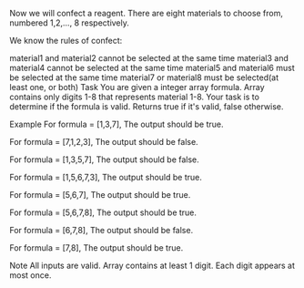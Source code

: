 Now we will confect a reagent. There are eight materials to choose from, numbered 1,2,..., 8 respectively.

We know the rules of confect:

material1 and material2 cannot be selected at the same time
material3 and material4 cannot be selected at the same time
material5 and material6 must be selected at the same time
material7 or  material8 must be selected(at least one, or both)
Task
You are given a integer array formula. Array contains only digits 1-8 that represents material 1-8. Your task is to determine if the formula is valid. Returns true if it's valid, false otherwise.

Example
For formula = [1,3,7], The output should be true.

For formula = [7,1,2,3], The output should be false.

For formula = [1,3,5,7], The output should be false.

For formula = [1,5,6,7,3], The output should be true.

For formula = [5,6,7], The output should be true.

For formula = [5,6,7,8], The output should be true.

For formula = [6,7,8], The output should be false.

For formula = [7,8], The output should be true.

Note
All inputs are valid. Array contains at least 1 digit. Each digit appears at most once.
